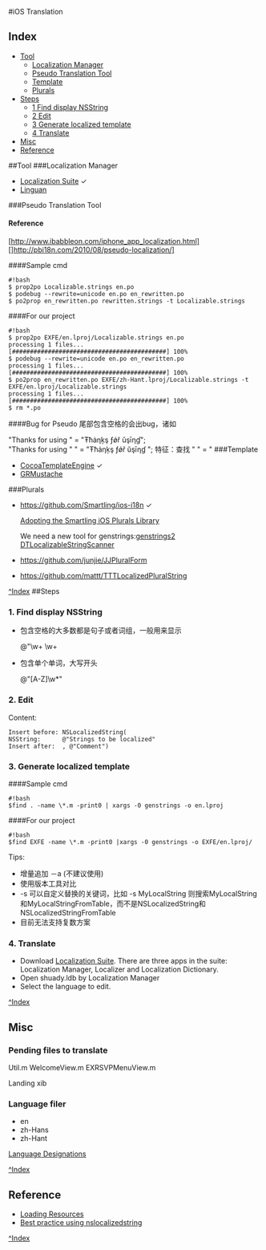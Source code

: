 #iOS Translation
## <a id="index"></a>Index
* [Tool](#tool)
	* [Localization Manager](#manager)
	* [Pseudo Translation Tool](#pseudo)
	* [Template](#template)
	* [Plurals](#plurals)
* [Steps](#steps)
    * [1 Find display NSString](#step_1)
    * [2 Edit](#step_2)
    * [3 Generate localized template](#step_3)
    * [4 Translate](#step_4)
* [Misc](#misc)
* [Reference](#ref)

##<a id="tool"></a>Tool
###<a id="manager"></a>Localization Manager
* [Localization Suite](http://www.loc-suite.org/localization-manager/) ✓
* [Linguan](http://www.cocoanetics.com/apps/linguan/)

###<a id="pseudo"></a>Pseudo Translation Tool
#### Reference
[http://www.ibabbleon.com/iphone_app_localization.html] <br />
[]http://pbi18n.com/2010/08/pseudo-localization/]

####Sample cmd

    #!bash
    $ prop2po Localizable.strings en.po
    $ podebug --rewrite=unicode en.po en_rewritten.po
    $ po2prop en_rewritten.po rewritten.strings -t Localizable.strings

####For our project

    #!bash
    $ prop2po EXFE/en.lproj/Localizable.strings en.po
	processing 1 files...
	[###########################################] 100%
	$ podebug --rewrite=unicode en.po en_rewritten.po
	processing 1 files...
	[###########################################] 100%
	$ po2prop en_rewritten.po EXFE/zh-Hant.lproj/Localizable.strings -t EXFE/en.lproj/Localizable.strings 
	processing 1 files...
	[###########################################] 100%
	$ rm *.po

####Bug for Pseudo
尾部包含空格的会出bug，诸如

"Thanks for using " = "Ŧħȧƞķş ƒǿř ŭşīƞɠ";<br />
"Thanks for using " " = "Ŧħȧƞķş ƒǿř ŭşīƞɠ ";
特征：查找
" " = "
###<a id="template"></a>Template
* [CocoaTemplateEngine](https://github.com/xhan/CocoaTemplateEngine) ✓
* [GRMustache](https://github.com/groue/GRMustache)

###<a id="plurals"></a>Plurals
* https://github.com/Smartling/ios-i18n ✓
	
	[Adopting the Smartling iOS Plurals Library](http://support.smartling.com/entries/23420757-Adopting-the-Smartling-iOS-Plurals-Library)
	
	We need a new tool for genstrings:[genstrings2](http://www.cocoanetics.com/2012/01/genstrings2/) [DTLocalizableStringScanner](https://github.com/Cocoanetics/DTLocalizableStringScanner) 
* https://github.com/junjie/JJPluralForm
* https://github.com/mattt/TTTLocalizedPluralString

[^Index](#index)
##<a id="steps"></a>Steps
### <a id="step_1"></a>1. Find display NSString

* 包含空格的大多数都是句子或者词组，一般用来显示

    \@"\w+ \w+
* 包含单个单词，大写开头

    @"[A-Z]\w*"


### <a id="step_2"></a>2. Edit
Content:

    Insert before: NSLocalizedString(
    NSString:      @"Strings to be localized"
    Insert after:  , @"Comment")

### <a id="step_3"></a>3. Generate localized template
####Sample cmd
    
    #!bash
    $find . -name \*.m -print0 | xargs -0 genstrings -o en.lproj

####For our project
    
    #!bash
    $find EXFE -name \*.m -print0 |xargs -0 genstrings -o EXFE/en.lproj/

Tips:

* 增量追加 －a (不建议使用)
* 使用版本工具对比
* -s 可以自定义替换的关键词，比如 -s MyLocalString 则搜索MyLocalString和MyLocalStringFromTable，而不是NSLocalizedString和NSLocalizedStringFromTable
* 目前无法支持复数方案

### <a id="step_4"></a>4. Translate

* Download [Localization Suite](http://www.loc-suite.org/pub/stable/Localization%20Suite.tbz). There are three apps in the suite: Localization Manager, Localizer and Localization Dictionary.
* Open shuady.ldb by Localization Manager
* Select the language to edit.

[^Index](#index)
## <a id="misc"></a>Misc 
### Pending files to translate
Util.m
WelcomeView.m
EXRSVPMenuView.m

Landing xib

### Language filer
* en
* zh-Hans
* zh-Hant

[Language Designations](https://developer.apple.com/library/mac/#documentation/MacOSX/Conceptual/BPInternational/Articles/LanguageDesignations.html#//apple_ref/doc/uid/20002144-BBCEGGFF)

[^Index](#index)
## <a id="ref"></a>Reference
* [Loading Resources](https://developer.apple.com/library/mac/#documentation/Cocoa/Conceptual/LoadingResources/Strings/Strings.html#//apple_ref/doc/uid/10000051i-CH6)
* [Best practice using nslocalizedstring](http://stackoverflow.com/questions/9895621/best-practice-using-nslocalizedstring)

[^Index](#index)